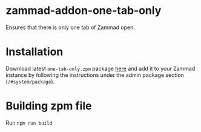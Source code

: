 # zammad-addon-one-tab-only

Ensures that there is only one tab of Zammad open.

# Installation

Download latest `one-tab-only.zpm` package [here](https://github.com/Stubenhocker1399/zammad-addon-one-tab-only/releases/latest) and
add it to your Zammad instance by following the instructions under the admin package section (`/#system/package`).

# Building zpm file

Run `npm run build`
